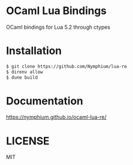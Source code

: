 OCaml Lua Bindings
===

OCaml bindings for Lua 5.2 through ctypes

# Installation
```bash
$ git clone https://github.com/Nymphium/lua-re
$ direnv allow
$ dune build
```

# Documentation
https://nymphium.github.io/ocaml-lua-re/

# LICENSE
MIT
